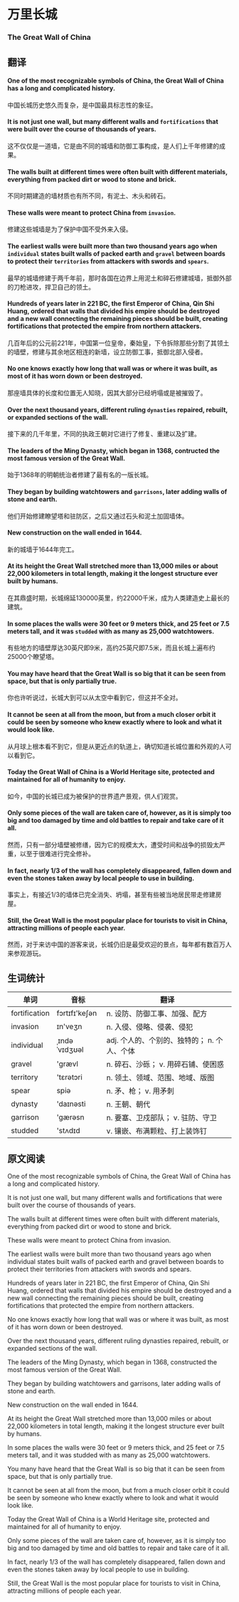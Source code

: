 # 万里长城
### The Great Wall of China

## 翻译

#### One of the most recognizable symbols of China, the Great Wall of China has a long and complicated history.
中国长城历史悠久而复杂，是中国最具标志性的象征。
#### It is not just one wall, but many different walls and `fortifications` that were built over the course of thousands of years.
这不仅仅是一道墙，它是由不同的城墙和防御工事构成，是人们上千年修建的成果。
#### The walls built at different times were often built with different materials, everything from packed dirt or wood to stone and brick.
不同时期建造的墙材质也有所不同，有泥土、木头和砖石。
#### These walls were meant to protect China from `invasion`.
修建这些城墙是为了保护中国不受外来入侵。
#### The earliest walls were built more than two thousand years ago when `individual` states built walls of packed earth and `gravel` between boards to protect their `territories` from attackers with swords and `spears`.
最早的城墙修建于两千年前，那时各国在边界上用泥土和碎石修建城墙，抵御外部的刀枪进攻，捍卫自己的领土。
#### Hundreds of years later in 221 BC, the first Emperor of China, Qin Shi Huang, ordered that walls that divided his empire should be destroyed and a new wall connecting the remaining pieces should be built, creating fortifications that protected the empire from northern attackers.
几百年后的公元前221年，中国第一位皇帝，秦始皇，下令拆除那些分割了其领土的墙壁，修建与其余地区相连的新墙，设立防御工事，抵御北部入侵者。
#### No one knows exactly how long that wall was or where it was built, as most of it has worn down or been destroyed.
那座墙具体的长度和位置无人知晓，因其大部分已经坍塌或是被摧毁了。
#### Over the next thousand years, different ruling `dynasties` repaired, rebuilt, or expanded sections of the wall.
接下来的几千年里，不同的执政王朝对它进行了修复、重建以及扩建。
#### The leaders of the Ming Dynasty, which began in 1368, contructed the most famous version of the Great Wall.
始于1368年的明朝统治者修建了最有名的一版长城。
#### They began by building watchtowers and `garrisons`, later adding walls of stone and earth.
他们开始修建瞭望塔和驻防区，之后又通过石头和泥土加固墙体。
#### New construction on the wall ended in 1644.
新的城墙于1644年完工。
#### At its height the Great Wall stretched more than 13,000 miles or about 22,000 kilometers in total length, making it the longest structure ever built by humans.
在其鼎盛时期，长城绵延130000英里，约22000千米，成为人类建造史上最长的建筑。
#### In some places the walls were 30 feet or 9 meters thick, and 25 feet or 7.5 meters tall, and it was `studded` with as many as 25,000 watchtowers.
有些地方的墙壁厚达30英尺即9米，高约25英尺即7.5米，而且长城上遍布约25000个瞭望塔。
#### You may have heard that the Great Wall is so big that it can be seen from space, but that is only partially true.
你也许听说过，长城大到可以从太空中看到它，但这并不全对。
#### It cannot be seen at all from the moon, but from a much closer orbit it could be seen by someone who knew exactly where to look and what it would look like.
从月球上根本看不到它，但是从更近点的轨道上，确切知道长城位置和外观的人可以看到它。
#### Today the Great Wall of China is a World Heritage site, protected and maintained for all of humanity to enjoy.
如今，中国的长城已成为被保护的世界遗产景观，供人们观赏。
#### Only some pieces of the wall are taken care of, however, as it is simply too big and too damaged by time and old battles to repair and take care of it all.
然而，只有一部分墙壁被修缮，因为它的规模太大，遭受时间和战争的损毁太严重，以至于很难进行完全修补。
#### In fact, nearly 1/3 of the wall has completely disappeared, fallen down and even the stones taken away by local people to use in building.
事实上，有接近1/3的墙体已完全消失、坍塌，甚至有些被当地居民带走修建房屋。
#### Still, the Great Wall is the most popular place for tourists to visit in China, attracting millions of people each year.
然而，对于来访中国的游客来说，长城仍旧是最受欢迎的景点，每年都有数百万人来参观游玩。
## 生词统计
| 单词 | 音标 | 翻译 |
|-|-|-|
| fortification | fɔrtɪfɪ'keʃən | n. 设防、防御工事、加强、配方 |
| invasion | ɪn'veʒn | n. 入侵、侵略、侵袭、侵犯 |
| individual | ˌɪndəˈvɪdʒʊəl | adj. 个人的、个别的、独特的； n. 个人、个体 |
| gravel | 'ɡrævl | n. 碎石、沙砾； v. 用碎石铺、使困惑 |
| territory | 'tɛrətɔri | n. 领土、领域、范围、地域、版图 |
| spear | spiə | n. 矛、枪； v. 用矛刺 |
| dynasty | 'daɪnəsti | n. 王朝、朝代 |
| garrison | 'gærəsn | n. 要塞、卫戍部队； v. 驻防、守卫 |
| studded | 'stʌdɪd | v. 镶嵌、布满颗粒、打上装饰钉 |

## 原文阅读
One of the most recognizable symbols of China, the Great Wall of China has a long and complicated history.

It is not just one wall, but many different walls and fortifications that were built over the course of thousands of years.

The walls built at different times were often built with different materials, everything from packed dirt or wood to stone and brick.

These walls were meant to protect China from invasion.

The earliest walls were built more than two thousand years ago when individual states built walls of packed earth and gravel between boards to protect their territories from attackers with swords and spears.

Hundreds of years later in 221 BC, the first Emperor of China, Qin Shi Huang, ordered that walls that divided his empire should be destroyed and a new wall connecting the remaining pieces should be built, creating fortifications that protected the empire from northern attackers.

No one knows exactly how long that wall was or where it was built, as most of it has worn down or been destroyed.

Over the next thousand years, different ruling dynasties repaired, rebuilt, or expanded sections of the wall.

The leaders of the Ming Dynasty, which began in 1368, constructed the most famous version of the Great Wall.

They began by building watchtowers and garrisons, later adding walls of stone and earth.

New construction on the wall ended in 1644.

At its height the Great Wall stretched more than 13,000 miles or about 22,000 kilometers in total length, making it the longest structure ever built by humans.

In some places the walls were 30 feet or 9 meters thick, and 25 feet or 7.5 meters tall, and it was studded with as many as 25,000 watchtowers.

You many have heard that the Great Wall is so big that it can be seen from space, but that is only partially true.

It cannot be seen at all from the moon, but from a much closer orbit it could be seen by someone who knew exactly where to look and what it would look like.

Today the Great Wall of China is a World Heritage site, protected and maintained for all of humanity to enjoy.

Only some pieces of the wall are taken care of, however, as it is simply too big and too damaged by time and old battles to repair and take care of it all.

In fact, nearly 1/3 of the wall has completely disappeared, fallen down and even the stones taken away by local people to use in building.

Still, the Great Wall is the most popular place for tourists to visit in China, attracting millions of people each year.

<src-rtyAudio :src="'https://rtyxmd.gitee.io/rtyresources2019/2019-June/The Great Wall of China.mp3'"></src-rtyAudio>